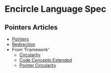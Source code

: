 Encircle Language Spec
====================

Pointers Articles
-----------------

- [Pointers](pointers.md)
- [Redirection](redirection.md)
- From 'Framework'
    - [Circularity](from-framework/circularity.md)
    - [Code Concepts Extended](from-framework/code-concepts-extended.md)
    - [Pointer Circularity](from-framework/pointer-circularity.md)